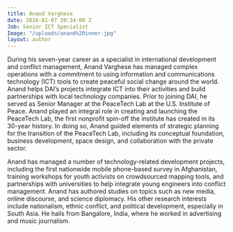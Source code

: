 ```yaml
---
title: Anand Varghese
date: 2016-01-07 20:34:00 Z
Job: Senior ICT Specialist
Image: "/uploads/anand%20inner.jpg"
layout: author
---
```


During his seven-year career as a specialist in international development and conflict management, Anand Varghese has managed complex operations with a commitment to using information and communications technology (ICT) tools to create peaceful social change around the world. Anand helps DAI’s projects integrate ICT into their activities and build partnerships with local technology companies. Prior to joining DAI, he served as Senior Manager at the PeaceTech Lab at the U.S. Institute of Peace. Anand played an integral role in creating and launching the PeaceTech Lab, the first nonprofit spin-off the institute has created in its 30-year history. In doing so, Anand guided elements of strategic planning for the transition of the PeaceTech Lab, including its conceptual foundation, business development, space design, and collaboration with the private sector.
<!--more-->
Anand has managed a number of technology-related development projects, including the first nationwide mobile phone-based survey in Afghanistan, training workshops for youth activists on crowdsourced mapping tools, and partnerships with universities to help integrate young engineers into conflict management. Anand has authored studies on topics such as new media, online discourse, and science diplomacy. His other research interests include nationalism, ethnic conflict, and political development, especially in South Asia. He hails from Bangalore, India, where he worked in advertising and music journalism.